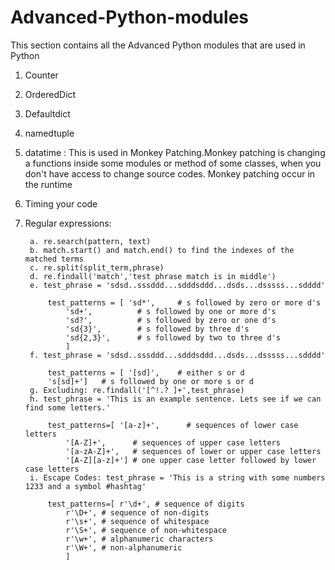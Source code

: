 # Advanced-Python-modules


This section contains all the Advanced Python modules that are used in Python

1. Counter
2. OrderedDict
3. Defaultdict
4. namedtuple
5. datatime : This is used in Monkey Patching.Monkey patching is changing a functions inside some modules or method of some classes, when you don't have access to change source codes. Monkey patching occur in the runtime
6. Timing your code
7. Regular expressions:
                
        a. re.search(pattern, text)
        b. match.start() and match.end() to find the indexes of the matched terms
        c. re.split(split_term,phrase)
        d. re.findall('match','test phrase match is in middle')
        e. test_phrase = 'sdsd..sssddd...sdddsddd...dsds...dsssss...sdddd'

            test_patterns = [ 'sd*',     # s followed by zero or more d's
                'sd+',          # s followed by one or more d's
                'sd?',          # s followed by zero or one d's
                'sd{3}',        # s followed by three d's
                'sd{2,3}',      # s followed by two to three d's
                ]
        f. test_phrase = 'sdsd..sssddd...sdddsddd...dsds...dsssss...sdddd'

            test_patterns = [ '[sd]',    # either s or d
            's[sd]+']   # s followed by one or more s or d
        g. Excluding: re.findall('[^!.? ]+',test_phrase)
        h. test_phrase = 'This is an example sentence. Lets see if we can find some letters.'

            test_patterns=[ '[a-z]+',      # sequences of lower case letters
                '[A-Z]+',      # sequences of upper case letters
                '[a-zA-Z]+',   # sequences of lower or upper case letters
                '[A-Z][a-z]+'] # one upper case letter followed by lower case letters
        i. Escape Codes: test_phrase = 'This is a string with some numbers 1233 and a symbol #hashtag'

            test_patterns=[ r'\d+', # sequence of digits
                r'\D+', # sequence of non-digits
                r'\s+', # sequence of whitespace
                r'\S+', # sequence of non-whitespace
                r'\w+', # alphanumeric characters
                r'\W+', # non-alphanumeric
                ]

        
